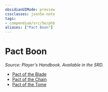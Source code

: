 ```yaml
---
obsidianUIMode: preview
cssclasses: json5e-note
tags:
- compendium/src/5e/phb
aliases: ["Pact Boon"]
---
```

# Pact Boon
*Source: Player's Handbook. Available in the SRD.* 

- [Pact of the Blade](z_compendium/optional-features/pact-of-the-blade.md)
- [Pact of the Chain](z_compendium/optional-features/pact-of-the-chain.md)
- [Pact of the Tome](z_compendium/optional-features/pact-of-the-tome.md)